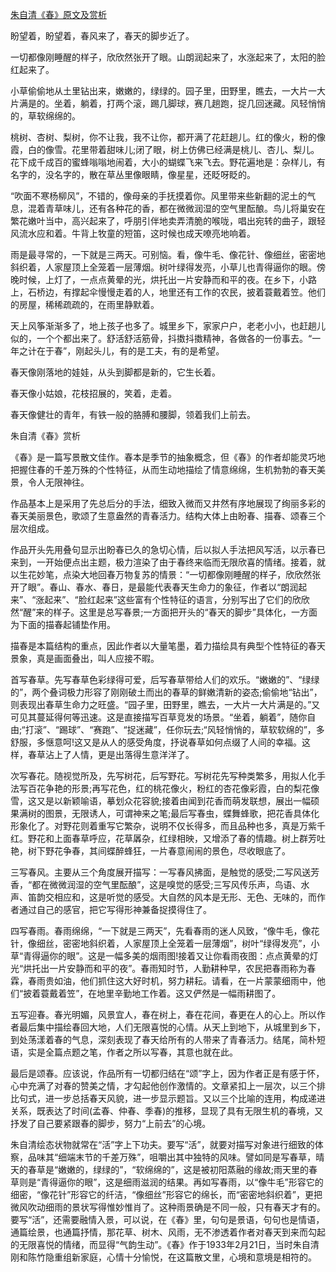 [朱自清《春》原文及赏析](https://www.vrrw.net/wx/9060.html)

盼望着，盼望着，春风来了，春天的脚步近了。

一切都像刚睡醒的样子，欣欣然张开了眼。山朗润起来了，水涨起来了，太阳的脸红起来了。

小草偷偷地从土里钻出来，嫩嫩的，绿绿的。园子里，田野里，瞧去，一大片一大片满是的。坐着，躺着，打两个滚，踢几脚球，赛几趟跑，捉几回迷藏。风轻悄悄的，草软绵绵的。

桃树、杏树、梨树，你不让我，我不让你，都开满了花赶趟儿。红的像火，粉的像霞，白的像雪。花里带着甜味儿;闭了眼，树上仿佛已经满是桃儿、杏儿、梨儿。花下成千成百的蜜蜂嗡嗡地闹着，大小的蝴蝶飞来飞去。野花遍地是：杂样儿，有名字的，没名字的，散在草丛里像眼睛，像星星，还眨呀眨的。



“吹面不寒杨柳风”，不错的，像母亲的手抚摸着你。风里带来些新翻的泥土的气息，混着青草味儿，还有各种花的香，都在微微润湿的空气里酝酿。鸟儿将巢安在繁花嫩叶当中，高兴起来了，呼朋引伴地卖弄清脆的喉咙，唱出宛转的曲子，跟轻风流水应和着。牛背上牧童的短笛，这时候也成天嘹亮地响着。

雨是最寻常的，一下就是三两天。可别恼。看，像牛毛、像花针、像细丝，密密地斜织着，人家屋顶上全笼着一层薄烟。树叶绿得发亮，小草儿也青得逼你的眼。傍晚时候，上灯了，一点点黄晕的光，烘托出一片安静而和平的夜。在乡下，小路上，石桥边，有撑起伞慢慢走着的人，地里还有工作的农民，披着蓑戴着笠。他们的房屋，稀稀疏疏的，在雨里静默着。

天上风筝渐渐多了，地上孩子也多了。城里乡下，家家户户，老老小小，也赶趟儿似的，一个个都出来了。舒活舒活筋骨，抖擞抖擞精神，各做各的一份事去。“一年之计在于春”，刚起头儿，有的是工夫，有的是希望。

春天像刚落地的娃娃，从头到脚都是新的，它生长着。

春天像小姑娘，花枝招展的，笑着，走着。

春天像健壮的青年，有铁一般的胳膊和腰脚，领着我们上前去。

朱自清《春》赏析

《春》是一篇写景散文佳作。春本是季节的抽象概念，但《春》的作者却能灵巧地把握住春的千差万殊的个性特征，从而生动地描绘了情意绵绵，生机勃勃的春天美景，令人无限神往。

作品基本上是采用了先总后分的手法，细致入微而又井然有序地展现了绚丽多彩的春天美丽景色，歌颂了生意盎然的青春活力。结构大体上由盼春、描春、颂春三个层次组成。

作品开头先用叠句显示出盼春已久的急切心情，后以拟人手法把风写活，以示春已来到，一开始便点出主题，极力渲染了由于春终来临而无限欣喜的情绪。接着，就以生花妙笔，点染大地回春万物复苏的情景：“一切都像刚睡醒的样子，欣欣然张开了眼”。春山、春水、春日，是最能代表春天生命力的象征，作者以“朗润起来”、“涨起来”、“脸红起来”这些富有个性特征的语言，分别写出了它们的欣欣然“醒”来的样子。这里是总写春景;一方面把开头的“春天的脚步”具体化，一方面为下面的描春起铺垫作用。

描春是本篇结构的重点，因此作者以大量笔墨，着力描绘具有典型个性特征的春天景象，真是画面叠出，叫人应接不暇。

首写春草。先写春草色彩绿得可爱，后写春草带给人们的欢乐。“嫩嫩的”、“绿绿的”，两个叠词极力形容了刚刚破土而出的春草的鲜嫩清新的姿态;偷偷地“钻出”，则表现出春草生命力之旺盛。“园子里，田野里，瞧去，一大片一大片满是的。”又可见其蔓延得何等迅速。这是直接描写百草竞发的场景。“坐着，躺着”，随你自由;“打滚”、“踢球”、“赛跑”、“捉迷藏”，任你玩去;“风轻悄悄的，草软软绵的”，多舒服，多惬意呵!这又是从人的感受角度，抒说春草如何点缀了人间的幸福。这样，春草沾上了人情，更是出落得生意洋洋了。

次写春花。随视觉所及，先写树花，后写野花。写树花先写种类繁多，用拟人化手法写百花争艳的形景;再写花色，红的桃花像火，粉红的杏花像彩霞，白的梨花像雪，这又是以新颖喻语，摹划众花容貌;接着由闻到花香而萌发联想，展出一幅硕果满树的图景，无限诱人，可谓神来之笔;最后写春虫，蝶舞蜂歌，把花香具体化形象化了。对野花则着重写它繁杂，说明不仅长得多，而且品种也多，真是万紫千红。野花和上面春草呼应，花草羼杂，红绿相映，又增添了春的情趣。树上群芳吐艳，树下野花争春，其间蝶醉蜂狂，一片春意闹闹的景色，尽收眼底了。

三写春风。主要从三个角度展开描写：一写春风拂面，是触觉的感受;二写风送芳香，“都在微微润湿的空气里酝酿”，这是嗅觉的感受;三写风传乐声，鸟语、水声、笛韵交相应和，这是听觉的感受。大自然的风本是无形、无色、无味的，而作者通过自己的感官，把它写得形神兼备捉摸得住了。

四写春雨。春雨绵绵，“一下就是三两天”，先看春雨的迷人风致，“像牛毛，像花针，像细丝，密密地斜织着，人家屋顶上全笼着一层薄烟”，树叶“绿得发亮”，小草“青得逼你的眼”。这是一幅多美的烟雨图!接着又让你看雨夜图：点点黄晕的灯光“烘托出一片安静而和平的夜”。春雨知时节，人勤耕种早，农民把春雨称为春霖，春雨贵如油，他们抓住这大好时机，努力耕耘。请看，在一片蒙蒙细雨中，他们“披着蓑戴着笠”，在地里辛勤地工作着。这又俨然是一幅雨耕图了。

五写迎春。春光明媚，风景宜人，春在树上，春在花间，春更在人的心上。所以作者最后集中描绘春回大地，人们无限喜悦的心情。从天上到地下，从城里到乡下，到处荡漾着春的气息，深刻表现了春天给所有的人带来了青春活力。结尾，简朴短语，实是全篇点题之笔，作者之所以写春，其意也就在此。

最后是颂春。应该说，作品所有一切都归结在“颂”字上，因为作者正是有感于怀，心中充满了对春的赞美之情，才勾起他创作激情的。文章紧扣上一层次，以三个排比句式，进一步总括春天风貌，进一步显示题旨。又以三个比喻的连用，构成递进关系，既表达了时间(孟春、仲春、季春)的推移，显现了具有无限生机的春境，又抒发了自己要紧跟春的脚步，努力“上前去”的心境。

朱自清绘态状物就常在“活”字上下功夫。要写“活”，就要对描写对象进行细致的体察，品味其“细端末节的千差万殊”，咀嚼出其中独特的风味。譬如同是写春草，晴天的春草是“嫩嫩的，绿绿的”，“软绵绵的”，这是被初阳蒸融的缘故;雨天里的春草则是“青得逼你的眼”，这是细雨滋润的结果。再如写春雨，以“像牛毛”形容它的细密，“像花针”形容它的纤洁，“像细丝”形容它的绵长，而“密密地斜织着”，更把微风吹动细雨的景状写得惟妙惟肖了。这种雨景确是不同一般，只有春天才有的。要写“活”，还需要融情入景，可以说，在《春》里，句句是景语，句句也是情语，通篇绘景，也通篇抒情，那花草、树木、风雨，无不渗透着作者对春天到来而勾起的无限喜悦的情绪，而显得“气韵生动”。《春》作于1933年2月21日，当时朱自清刚和陈竹隐重组新家庭，心情十分愉悦，在这篇散文里，心境和意境是相符的。

